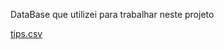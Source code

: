 DataBase que utilizei para trabalhar neste projeto

[tips.csv](https://github.com/EnzoFerreira/AluraDatascience/files/10562006/tips.csv)
